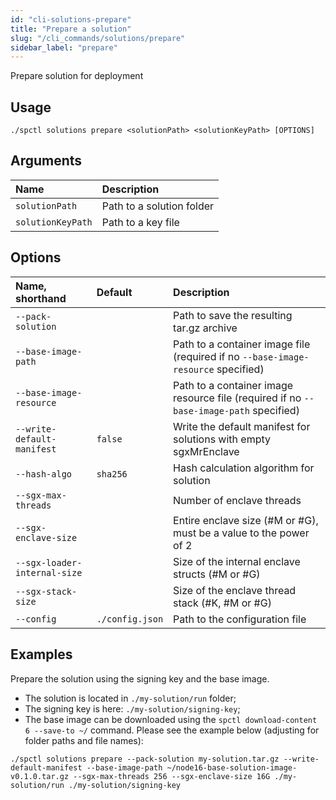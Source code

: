 ```yaml
---
id: "cli-solutions-prepare"
title: "Prepare a solution"
slug: "/cli_commands/solutions/prepare"
sidebar_label: "prepare"
---
```


Prepare solution for deployment

## Usage

```
./spctl solutions prepare <solutionPath> <solutionKeyPath> [OPTIONS]
```

## Arguments

|**Name**|**Description**|
| :- | :- |
|`solutionPath`|Path to a solution folder|
|`solutionKeyPath`|Path to a key file|

## Options

|**Name, shorthand**|**Default**|**Description**|
| :- | :- | :- |
|`--pack-solution`||Path to save the resulting tar.gz archive|
|`--base-image-path`||Path to a container image file (required if no `--base-image-resource` specified)|
|`--base-image-resource`||Path to a container image resource file (required if no `--base-image-path` specified)|
|`--write-default-manifest`|`false`|Write the default manifest for solutions with empty sgxMrEnclave|
|`--hash-algo`|`sha256`|Hash calculation algorithm for solution|
|`--sgx-max-threads`||Number of enclave threads|
|`--sgx-enclave-size`||Entire enclave size (#M or #G), must be a value to the power of 2|
|`--sgx-loader-internal-size`||Size of the internal enclave structs (#M or #G)|
|`--sgx-stack-size`||Size of the enclave thread stack (#K, #M or #G)|
|`--config`|`./config.json`|Path to the configuration file|

## Examples

Prepare the solution using the signing key and the base image.
* The solution is located in `./my-solution/run` folder;
* The signing key is here: `./my-solution/signing-key`;
* The base image can be downloaded using the `spctl download-content 6 --save-to ~/` command.
Please see the example below (adjusting for folder paths and file names):
```
./spctl solutions prepare --pack-solution my-solution.tar.gz --write-default-manifest --base-image-path ~/node16-base-solution-image-v0.1.0.tar.gz --sgx-max-threads 256 --sgx-enclave-size 16G ./my-solution/run ./my-solution/signing-key
```